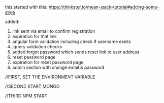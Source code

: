 

this started with this: https://thinkster.io/mean-stack-tutorial#adding-some-style

added:

1) link sent via email to confirm registration
2) expiration for that link
3) angular form validation including check if username exists
4) jquery validation checks
5) added forgot password which sends reset link to user address
6) reset password page
7) expiration for reset password page
8) admin section with change email & password


//FIRST, SET THE ENVIRONMENT VARIABLE

//SECOND START MONGO

//THIRD NPM START